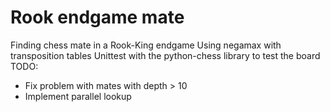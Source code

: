 # Rook endgame mate
Finding chess mate in a Rook-King endgame
Using negamax with transposition tables
Unittest with the python-chess library to test the board
TODO: 
- Fix problem with mates with depth > 10
- Implement parallel lookup
